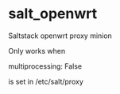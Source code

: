 # salt_openwrt
Saltstack openwrt proxy minion

Only works when 

  multiprocessing: False

is set in /etc/salt/proxy
